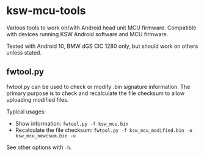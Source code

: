 # ksw-mcu-tools
Various tools to work on/with Android head unit MCU firmware.
Compatible with devices running KSW Android software and MCU firmware.

Tested with Android 10, BMW dGS CIC 1280 only, but should work on others unless stated.


## fwtool.py

fwtool.py can be used to check or modify .bin signature information.
The primary purpose is to check and recalculate the file checksum to allow uploading modified files.

Typical usages:

- Show information: `fwtool.py -f ksw_mcu.bin`
- Recalculate the file checksum: `fwtool.py -f ksw_mcu_modified.bin -o ksw_mcu_newcsum.bin -u`

See other options with `-h`.
